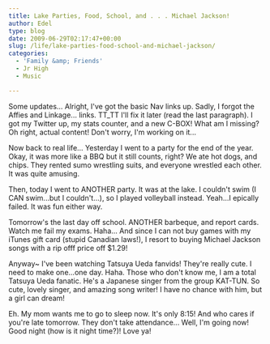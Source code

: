 ```yaml
---
title: Lake Parties, Food, School, and . . . Michael Jackson!
author: Edel
type: blog
date: 2009-06-29T02:17:47+00:00
slug: /life/lake-parties-food-school-and-michael-jackson/
categories:
  - 'Family &amp; Friends'
  - Jr High
  - Music

---
```

Some updates... Alright, I've got the basic Nav links up. Sadly, I forgot the Affies and Linkage... links. TT_TT I'll fix it later (read the last paragraph). I got my Twitter up, my stats counter, and a new C-BOX! What am I missing? Oh right, actual content! Don't worry, I'm working on it...

Now back to real life... Yesterday I went to a party for the end of the year. Okay, it was more like a BBQ but it still counts, right? We ate hot dogs, and chips. They rented sumo wrestling suits, and everyone wrestled each other. It was quite amusing.

Then, today I went to ANOTHER party. It was at the lake. I couldn't swim (I CAN swim...but I couldn't...), so I played volleyball instead. Yeah...I epically failed. It was fun either way.

Tomorrow's the last day off school. ANOTHER barbeque, and report cards. Watch me fail my exams. Haha... And since I can not buy games with my iTunes gift card (stupid Canadian laws!), I resort to buying Michael Jackson songs with a rip offf price off $1.29!

Anyway~ I've been watching Tatsuya Ueda fanvids! They're really cute. I need to make one...one day. Haha. Those who don't know me, I am a total Tatsuya Ueda fanatic. He's a Japanese singer from the group KAT-TUN. So cute, lovely singer, and amazing song writer! I have no chance with him, but a girl can dream!

Eh. My mom wants me to go to sleep now. It's only 8:15! And who cares if you're late tomorrow. They don't take attendance... Well, I'm going now! Good night (how is it night time?)! Love ya!


